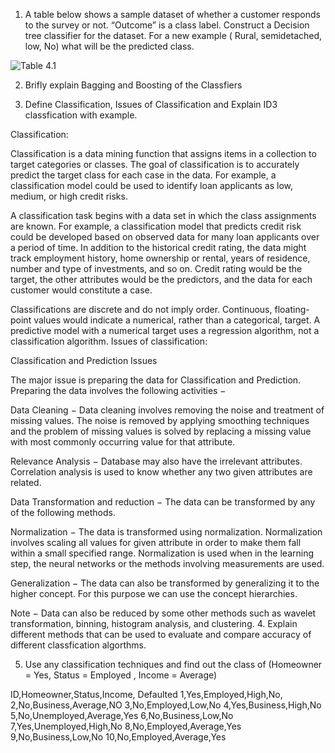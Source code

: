 1. A table below shows a sample dataset of whether a customer responds to the survey or not. “Outcome” is a class label. Construct a Decision tree classifier for the dataset. For a new example ( Rural, semidetached, low, No)  what will be the predicted class.

![Table 4.1](/Images/Table_4.1.png)

2. Brifly explain Bagging and Boosting of the Classfiers


3. Define Classification, Issues of Classification and Explain ID3 classfication with example.


Classification:

Classification is a data mining function that assigns items in a collection to target categories or classes. The goal of classification is to accurately predict the target class for each case in the data. For example, a classification model could be used to identify loan applicants as low, medium, or high credit risks.

A classification task begins with a data set in which the class assignments are known. For example, a classification model that predicts credit risk could be developed based on observed data for many loan applicants over a period of time. In addition to the historical credit rating, the data might track employment history, home ownership or rental, years of residence, number and type of investments, and so on. Credit rating would be the target, the other attributes would be the predictors, and the data for each customer would constitute a case.

Classifications are discrete and do not imply order. Continuous, floating-point values would indicate a numerical, rather than a categorical, target. A predictive model with a numerical target uses a regression algorithm, not a classification algorithm.
Issues of classification:

Classification and Prediction Issues

The major issue is preparing the data for Classification and Prediction. Preparing the data involves the following activities −

Data Cleaning − Data cleaning involves removing the noise and treatment of missing values. The noise is removed by applying smoothing techniques and the problem of missing values is solved by replacing a missing value with most commonly occurring value for that attribute.

Relevance Analysis − Database may also have the irrelevant attributes. Correlation analysis is used to know whether any two given attributes are related.

Data Transformation and reduction − The data can be transformed by any of the following methods.

Normalization − The data is transformed using normalization. Normalization involves scaling all values for given attribute in order to make them fall within a small specified range. Normalization is used when in the learning step, the neural networks or the methods involving measurements are used.

Generalization − The data can also be transformed by generalizing it to the higher concept. For this purpose we can use the concept hierarchies.

Note − Data can also be reduced by some other methods such as wavelet transformation, binning, histogram analysis, and clustering.
4. Explain different methods that can be used to evaluate and compare accuracy of different classfication algorthms.


5. Use any classification techniques and find out the class of (Homeowner = Yes, Status = Employed , Income = Average)

ID,Homeowner,Status,Income, Defaulted
1,Yes,Employed,High,No,
2,No,Business,Average,NO
3,No,Employed,Low,No
4,Yes,Business,High,No
5,No,Unemployed,Average,Yes
6,No,Business,Low,No
7,Yes,Unemployed,High,No
8,No,Employed,Average,Yes
9,No,Business,Low,No
10,No,Employed,Average,Yes



